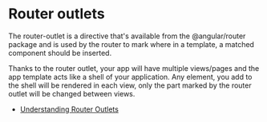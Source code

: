 # Router outlets

The router-outlet is a directive that's available from the @angular/router package and is used by the router to mark where in a template, a matched component should be inserted.

Thanks to the router outlet, your app will have multiple views/pages and the app template acts like a shell of your application. Any element, you add to the shell will be rendered in each view, only the part marked by the router outlet will be changed between views.

- [Understanding Router Outlets](https://angular.io/api/router/RouterOutle)
